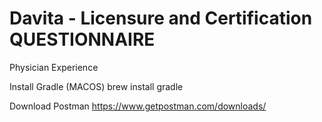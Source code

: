 # Davita - Licensure and Certification QUESTIONNAIRE

Physician Experience

Install Gradle (MACOS)
brew install gradle

Download Postman
https://www.getpostman.com/downloads/
